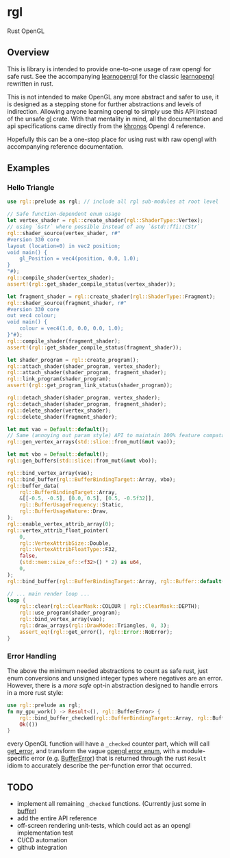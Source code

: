 # rgl

Rust OpenGL

## Overview
This is library is intended to provide one-to-one usage of raw opengl for safe rust. See the
accompanying [learnopenrgl](https://github.com/fletcher-blight/learnopenrgl.git) for the classic
[learnopengl](https://learnopengl.com) rewritten in rust.

This is not intended to make OpenGL any more abstract and safer to use, it is designed as a
stepping stone for further abstractions and levels of indirection. Allowing anyone learning
opengl to simply use this API instead of the unsafe [gl](https://docs.rs/gl/latest/gl/) crate.
With that mentality in mind, all the documentation and api specifications came directly from the
[khronos](https://www.khronos.org/opengl/wiki/Category:Core_API_Reference) Opengl 4 reference.

Hopefully this can be a one-stop place for using rust with raw opengl with accompanying
reference documentation.

## Examples

### Hello Triangle
```rust
use rgl::prelude as rgl; // include all rgl sub-modules at root level

// Safe function-dependent enum usage
let vertex_shader = rgl::create_shader(rgl::ShaderType::Vertex);
// using `&str` where possible instead of any `&std::ffi::CStr`
rgl::shader_source(vertex_shader, r#"
#version 330 core
layout (location=0) in vec2 position;
void main() {
    gl_Position = vec4(position, 0.0, 1.0);
}
"#);
rgl::compile_shader(vertex_shader);
assert!(rgl::get_shader_compile_status(vertex_shader));

let fragment_shader = rgl::create_shader(rgl::ShaderType::Fragment);
rgl::shader_source(fragment_shader, r#"
#version 330 core
out vec4 colour;
void main() {
    colour = vec4(1.0, 0.0, 0.0, 1.0);
}"#);
rgl::compile_shader(fragment_shader);
assert!(rgl::get_shader_compile_status(fragment_shader));

let shader_program = rgl::create_program();
rgl::attach_shader(shader_program, vertex_shader);
rgl::attach_shader(shader_program, fragment_shader);
rgl::link_program(shader_program);
assert!(rgl::get_program_link_status(shader_program));

rgl::detach_shader(shader_program, vertex_shader);
rgl::detach_shader(shader_program, fragment_shader);
rgl::delete_shader(vertex_shader);
rgl::delete_shader(fragment_shader);

let mut vao = Default::default();
// Same (annoying out param style) API to maintain 100% feature compatability
rgl::gen_vertex_arrays(std::slice::from_mut(&mut vao));

let mut vbo = Default::default();
rgl::gen_buffers(std::slice::from_mut(&mut vbo));

rgl::bind_vertex_array(vao);
rgl::bind_buffer(rgl::BufferBindingTarget::Array, vbo);
rgl::buffer_data(
    rgl::BufferBindingTarget::Array,
    &[[-0.5, -0.5], [0.0, 0.5], [0.5, -0.5f32]],
    rgl::BufferUsageFrequency::Static,
    rgl::BufferUsageNature::Draw,
);
rgl::enable_vertex_attrib_array(0);
rgl::vertex_attrib_float_pointer(
    0,
    rgl::VertexAttribSize::Double,
    rgl::VertexAttribFloatType::F32,
    false,
    (std::mem::size_of::<f32>() * 2) as u64,
    0,
);
rgl::bind_buffer(rgl::BufferBindingTarget::Array, rgl::Buffer::default());

// ... main render loop ...
loop {
    rgl::clear(rgl::ClearMask::COLOUR | rgl::ClearMask::DEPTH);
    rgl::use_program(shader_program);
    rgl::bind_vertex_array(vao);
    rgl::draw_arrays(rgl::DrawMode::Triangles, 0, 3);
    assert_eq!(rgl::get_error(), rgl::Error::NoError);
}
```

### Error Handling
The above the minimum needed abstractions to count as safe rust, just enum conversions and
unsigned integer types where negatives are an error. However, there is a *more safe* opt-in
abstraction designed to handle errors in a more rust style:
```rust
use rgl::prelude as rgl;
fn my_gpu_work() -> Result<(), rgl::BufferError> {
    rgl::bind_buffer_checked(rgl::BufferBindingTarget::Array, rgl::Buffer(42))?;
    Ok(())
}
```
every OpenGL function will have a `_checked` counter part, which will call
[get_error](rgl::prelude::get_error), and transform the vague
[opengl error enum](rgl::prelude::Error), with a module-specific error (e.g.
[BufferError](rgl::prelude::BufferError)) that is returned through the rust `Result` idiom to
accurately describe the per-function error that occurred.

## TODO
* implement all remaining `_checked` functions. (Currently just some in [buffer](rgl::buffer))
* add the entire API reference
* off-screen rendering unit-tests, which could act as an opengl implementation test
* CI/CD automation
* github integration
